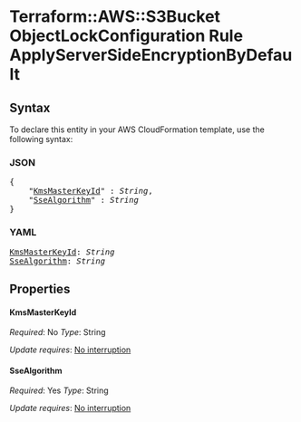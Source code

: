 # Terraform::AWS::S3Bucket ObjectLockConfiguration Rule ApplyServerSideEncryptionByDefault

## Syntax

To declare this entity in your AWS CloudFormation template, use the following syntax:

### JSON

<pre>
{
    "<a href="#kmsmasterkeyid" title="KmsMasterKeyId">KmsMasterKeyId</a>" : <i>String</i>,
    "<a href="#ssealgorithm" title="SseAlgorithm">SseAlgorithm</a>" : <i>String</i>
}
</pre>

### YAML

<pre>
<a href="#kmsmasterkeyid" title="KmsMasterKeyId">KmsMasterKeyId</a>: <i>String</i>
<a href="#ssealgorithm" title="SseAlgorithm">SseAlgorithm</a>: <i>String</i>
</pre>

## Properties

#### KmsMasterKeyId

_Required_: No
_Type_: String

_Update requires_: [No interruption](https://docs.aws.amazon.com/AWSCloudFormation/latest/UserGuide/using-cfn-updating-stacks-update-behaviors.html#update-no-interrupt)

#### SseAlgorithm

_Required_: Yes
_Type_: String

_Update requires_: [No interruption](https://docs.aws.amazon.com/AWSCloudFormation/latest/UserGuide/using-cfn-updating-stacks-update-behaviors.html#update-no-interrupt)

